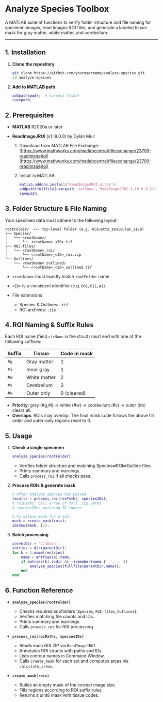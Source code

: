# Analyze Species Toolbox

A MATLAB suite of functions to verify folder structure and file naming for specimen images, read ImageJ ROI files, and generate a labeled tissue mask for gray matter, white matter, and cerebellum.

---

## 1. Installation

1. **Clone the repository**

   ```bash
   git clone https://github.com/yourusername/analyze-species.git
   cd analyze-species
   ```
2. **Add to MATLAB path**

   ```matlab
   addpath(pwd);  % current folder
   savepath;
   ```

## 2. Prerequisites

* **MATLAB** R2020a or later
* **ReadImageJROI** (v1.18.0.0) by Dylan Muir

  1. Download from MATLAB File Exchange:
     [https://www.mathworks.com/matlabcentral/fileexchange/23700-readimagejroi](https://www.mathworks.com/matlabcentral/fileexchange/23700-readimagejroi)
  2. Install in MATLAB:

     ```matlab
     matlab.addons.install('ReadImageJROI.mltbx');
     addpath(fullfile(userpath,'toolbox','ReadImageJROI-1.18.0.0'));
     savepath;
     ```

## 3. Folder Structure & File Naming

Your specimen data must adhere to the following layout:

```
rootFolder/  <-- top-level folder (e.g. Alouatta_seniculus_1170)
├── Species/
│   └── <rootName>/
│       └── <rootName>_<ID>.tif
├── ROI-files/
│   └── <rootName>_roi/
│       └── <rootName>_<ID>_roi.zip
└── Outlines/
    └── <rootName>_outlined/
        └── <rootName>_<ID>_outlined.tif
```

* `<rootName>` must exactly match `rootFolder` name.
* `<ID>` is a consistent identifier (e.g. `001`, `011`, `A1`).
* File extensions:

  * Species & Outlines: `.tif`
  * ROI archives: `.zip`

## 4. ROI Naming & Suffix Rules

Each ROI name (field `strName` in the struct) must end with one of the following suffixes:

| Suffix | Tissue       | Code in mask |
| ------ | ------------ | ------------ |
| `#g`   | Gray matter  | 1            |
| `#i`   | Inner gray   | 1            |
| `#w`   | White matter | 2            |
| `#c`   | Cerebellum   | 3            |
| `#o`   | Outer only   | 0 (cleared)  |

* **Priority**: gray (#g,#i) → white (#w) → cerebellum (#c) → outer (#o) clears all.
* **Overlaps**: ROIs may overlap. The final mask code follows the above fill order and outer-only regions reset to 0.

## 5. Usage

1. **Check a single specimen**

   ```matlab
   analyze_species(rootFolder);
   ```

   * Verifies folder structure and matching Species⇄ROI⇄Outline files.
   * Prints summary and warnings.
   * Calls `process_roi` if all checks pass.

2. **Process ROIs & generate mask**

   ```matlab
   % After analyze_species has passed
   results = process_roi(roiPaths, speciesIDs);
   % roiPaths: cell array of full .zip paths
   % speciesIDs: matching ID tokens

   % To obtain mask for a set:
   mask = create_mask(rois);
   imshow(mask, []);
   ```

3. **Batch processing**

   ```matlab
   parentDir = 'C:\Data';
   entries = dir(parentDir);
   for k = 1:numel(entries)
       name = entries(k).name;
       if entries(k).isdir && ~ismember(name,{'.','..'})
           analyze_species(fullfile(parentDir,name));
       end
   end
   ```

## 6. Function Reference

* **`analyze_species(rootFolder)`**

  * Checks required subfolders (`Species`, `ROI-files`, `Outlines`).
  * Verifies matching file counts and IDs.
  * Prints summary and warnings.
  * Calls `process_roi` for ROI processing.

* **`process_roi(roiPaths, speciesIDs)`**

  * Reads each ROI ZIP via `ReadImageJROI`.
  * Annotates ROI structs with paths and IDs.
  * Lists contour names in Command Window.
  * Calls `create_mask` for each set and computes areas via `calculate_areas`.

* **`create_mask(rois)`**

  * Builds an empty mask of the correct image size.
  * Fills regions according to ROI suffix rules.
  * Returns a uint8 mask with tissue codes.

